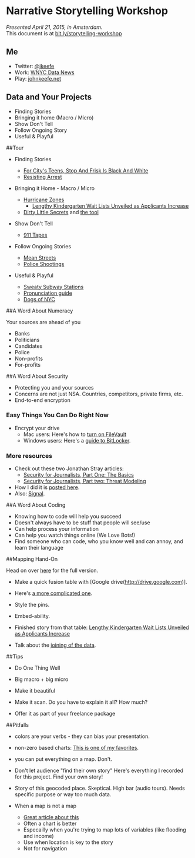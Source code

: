 # Narrative Storytelling Workshop

*Presented April 21, 2015, in Amsterdam.*  
This document is at [bit.ly/storytelling-workshop](http://bit.ly/storytelling-workshop)

## Me
-  Twitter: [@jkeefe](https://twitter.com/jkeefe)
-  Work: [WNYC Data News](http://www.wnyc.org/people/data-news-team/)
-  Play: [johnkeefe.net](http://johnkeefe.net/)

## Data and Your Projects

- Finding Stories
- Bringing it home (Macro / Micro)
- Show Don't Tell
- Follow Ongoing Story
- Useful & Playful

##Tour

- Finding Stories

	- [For City's Teens, Stop And Frisk Is Black And White](http://www.wnyc.org/story/212460-city-teenagers-say-stop-and-frisk-all-about-race-and-class/)
	- [Resisting Arrest](http://www.wnyc.org/story/resisting-arrest-black-white/)

- Bringing it Home - Macro / Micro

    - [Hurricane Zones](http://project.wnyc.org/hurricane-zones/hurricane-zones.html)
		- [Lengthy Kindergarten Wait Lists Unveiled as Applicants Increase](http://www.wnyc.org/articles/wnyc-news/2012/apr/06/kindergarten-applicants-continue-grow-another-year-long-waiting-lists/)
    - [Dirty Little Secrets](http://www.wnyc.org/story/nj-contaminated-sites/) and [the tool](http://project.wnyc.org/toxic-nj/)

- Show Don't Tell

    - [911 Tapes](http://project.wnyc.org/convent-fire/)

- Follow Ongoing Stories

	- [Mean Streets](http://project.wnyc.org/traffic-deaths-2015/)
  - [Police Shootings](https://www.washingtonpost.com/graphics/national/police-shootings/)

- Useful & Playful

  - [Sweaty Subway Stations](http://project.wnyc.org/subway-heat/)
  - [Pronunciation guide](http://project.wnyc.org/pronunciation/)
  - [Dogs of NYC](http://project.wnyc.org/dogs-of-nyc/)

##A Word About Numeracy

Your sources are ahead of you

- Banks
- Politicians
- Candidates
- Police
- Non-profits
- For-profits


##A Word About Security

- Protecting you and your sources
- Concerns are not just NSA. Countries, competitors, private firms, etc.
- End-to-end encryption

### Easy Things You Can Do Right Now
- Encrypt your drive
	- Mac users: Here's how to [turn on FileVault](https://support.apple.com/en-us/HT204837)
	- Windows users: Here's a [guide to BitLocker](http://www.pcworld.com/article/2308725/a-beginners-guide-to-bitlocker-windows-built-in-encryption-tool.html).
	
### More resources
- Check out these two Jonathan Stray articles:
	- [Security for Journalists, Part One: The Basics](https://source.opennews.org/en-US/learning/security-journalists-part-one-basics/)
	- [Security for Journalists, Part two: Threat Modeling](https://source.opennews.org/en-US/learning/security-journalists-part-two-threat-modeling/)
- How I did it is [posted here](http://johnkeefe.net/email-encryption-and-my-pgp-info).
- Also: [Signal](https://whispersystems.org/).


##A Word About Coding

- Knowing how to code will help you succeed
- Doesn't always have to be stuff that people will see/use
- Can help process your information
- Can help you watch things online (We Love Bots!)
- Find someone who can code, who you know well and can annoy, and learn their language


##Mapping Hand-On

Head on over [here](https://github.com/jkeefe/mapping-workshop-data/blob/master/follow-along.md) for the full version.

- Make a quick fusion table with [Google drive(http://drive.google.com)].

- Here's [a more complicated one](https://www.google.com/fusiontables/DataSource?docid=1_kfeoB49t6713CERfIb4f4d_tFV-IkXDl1sJxuk#rows:id=1).

- Style the pins.

- Embed-ability.

- Finished story from that table: [Lengthy Kindergarten Wait Lists Unveiled as Applicants Increase](http://www.wnyc.org/articles/wnyc-news/2012/apr/06/kindergarten-applicants-continue-grow-another-year-long-waiting-lists/)

- Talk about the [joining of the data](https://github.com/jkeefe/mapping-workshop-data/blob/master/follow-along.md#data-sourcing--merging).

##Tips

- Do One Thing Well

- Big macro + big micro

- Make it beautiful

- Make it scan. Do you have to explain it all? How much?

- Offer it as part of your freelance package


##Pitfalls

- colors are your verbs - they can bias your presentation.

- non-zero based charts: [This is one of my favorites](http://feeling-data.tumblr.com/post/24479885347/cable-tv-graphic).

- you can put everything on a map. Don't.

- Don't let audience "find their own story"
    Here's everything I recorded for this project. Find your own story!

- Story of this geocoded place.
    Skeptical. High bar (audio tours).
    Needs specific purpose or way too much data.

- When a map is not a map
	- [Great article about this](http://www.ericson.net/content/2011/10/when-maps-shouldnt-be-maps/)
    - Often a chart is better
    - Especailly when you're trying to map lots of variables (like flooding and income)
    - Use when location is key to the story
    - Not for navigation

